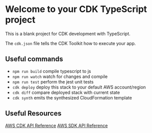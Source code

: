 # Welcome to your CDK TypeScript project

This is a blank project for CDK development with TypeScript.

The `cdk.json` file tells the CDK Toolkit how to execute your app.

## Useful commands

* `npm run build`   compile typescript to js
* `npm run watch`   watch for changes and compile
* `npm run test`    perform the jest unit tests
* `cdk deploy`      deploy this stack to your default AWS account/region
* `cdk diff`        compare deployed stack with current state
* `cdk synth`       emits the synthesized CloudFormation template

## Useful Resources

[AWS CDK API Reference](https://docs.aws.amazon.com/cdk/api/v2/docs/aws-construct-library.html)
[AWS SDK API Reference](https://docs.aws.amazon.com/AWSJavaScriptSDK/latest/)
